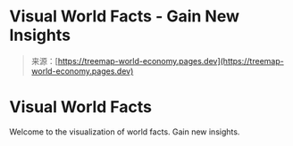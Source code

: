 <!--yml
category: 未分类
date: 2024-05-29 12:45:18
-->

# Visual World Facts - Gain New Insights

> 来源：[https://treemap-world-economy.pages.dev](https://treemap-world-economy.pages.dev)

<main data-astro-cid-j7pv25f6="">

# Visual World Facts

Welcome to the visualization of world facts. Gain new insights.

</main>